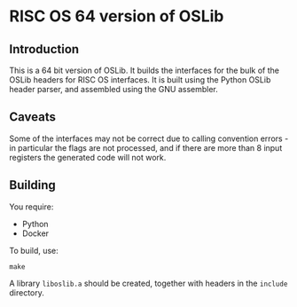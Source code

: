 # RISC OS 64 version of OSLib

## Introduction

This is a 64 bit version of OSLib. It builds the interfaces for the bulk of the
OSLib headers for RISC OS interfaces. It is built using the Python OSLib header
parser, and assembled using the GNU assembler.

## Caveats

Some of the interfaces may not be correct due to calling convention errors -
in particular the flags are not processed, and if there are more than 8 input
registers the generated code will not work.

## Building

You require:

* Python
* Docker

To build, use:

    make

A library `liboslib.a` should be created, together with headers in the
`include` directory.
